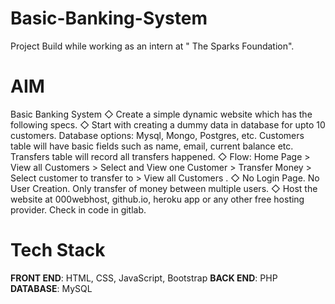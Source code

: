 # Basic-Banking-System
Project Build while working as an intern at " The Sparks Foundation". 

# AIM
   Basic Banking System
◇ Create a simple dynamic website which has the following specs.
◇ Start with creating a dummy data in database for upto 10
customers. Database options: Mysql, Mongo, Postgres, etc.
Customers table will have basic fields such as name, email,
current balance etc. Transfers table will record all transfers
happened.
◇ Flow: Home Page > View all Customers > Select and View one
Customer > Transfer Money > Select customer to transfer to >
View all Customers .
◇ No Login Page. No User Creation. Only transfer of money
between multiple users.
◇ Host the website at 000webhost, github.io, heroku app or any
other free hosting provider. Check in code in gitlab.

# Tech Stack
**FRONT END**: HTML, CSS, JavaScript, Bootstrap
**BACK END**: PHP
**DATABASE**: MySQL



